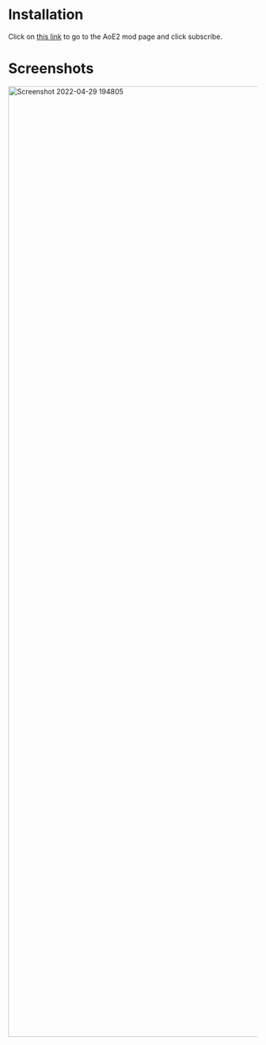 # Installation
Click on [this link](https://www.ageofempires.com/mods/details/58826) to go to the AoE2 mod page and click subscribe.

# Screenshots
<img width="1920" alt="Screenshot 2022-04-29 194805" src="https://user-images.githubusercontent.com/43828146/168132119-8ed7b081-af94-4eb5-a613-db37fe4eb03a.png">
